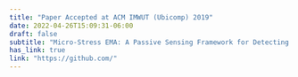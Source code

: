 ```yaml
---
title: "Paper Accepted at ACM IMWUT (Ubicomp) 2019"
date: 2022-04-26T15:09:31-06:00
draft: false
subtitle: "Micro-Stress EMA: A Passive Sensing Framework for Detecting in-the-wild Stress in Pregnant Mothers"
has_link: true
link: "https://github.com/"
---
```

